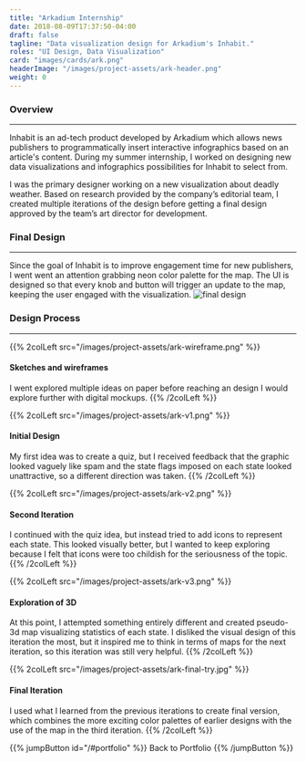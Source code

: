```yaml
---
title: "Arkadium Internship"
date: 2018-08-09T17:37:50-04:00
draft: false
tagline: "Data visualization design for Arkadium's Inhabit."
roles: "UI Design, Data Visualization"
card: "images/cards/ark.png"
headerImage: "/images/project-assets/ark-header.png"
weight: 0
---
```


### Overview
---
Inhabit is an ad-tech product developed by Arkadium which allows news publishers to programmatically insert interactive infographics based on an article's content. During my summer internship, I worked on designing new data visualizations and infographics possibilities for Inhabit to select from.

I was the primary designer working on a new visualization about deadly weather. Based on research provided by the company’s editorial team, I created multiple iterations of the design before getting a final design approved by the team’s art director for development.

### Final Design
---
Since the goal of Inhabit is to improve engagement time for new publishers, I went went an attention grabbing neon color palette for the map. The UI is designed so that every knob and button will trigger an update to the map, keeping the user engaged with the visualization.
![final design](/images/project-assets/ark-finaldesign.png)

### Design Process
---

{{% 2colLeft src="/images/project-assets/ark-wireframe.png" %}}
#### Sketches and wireframes
I went explored multiple ideas on paper before reaching an design I would explore further with digital mockups.
{{% /2colLeft %}}

{{% 2colLeft src="/images/project-assets/ark-v1.png" %}}
#### Initial Design
My first idea was to create a quiz, but I received feedback that the graphic looked vaguely like spam and the state flags imposed on each state looked unattractive, so a different direction was taken.
{{% /2colLeft %}}

{{% 2colLeft src="/images/project-assets/ark-v2.png" %}}
#### Second Iteration
I continued with the quiz idea, but instead tried to add icons to represent each state. This looked visually better, but I wanted to keep exploring because I felt that icons were too childish for the seriousness of the topic.
{{% /2colLeft %}}

{{% 2colLeft src="/images/project-assets/ark-v3.png" %}}
#### Exploration of 3D
At this point, I attempted something entirely different and created pseudo-3d map visualizing statistics of each state. I disliked the visual design of this iteration the most, but it inspired me to think in terms of maps for the next iteration, so this iteration was still very helpful.
{{% /2colLeft %}}

{{% 2colLeft src="/images/project-assets/ark-final-try.jpg" %}}
#### Final Iteration
I used what I learned from the previous iterations to create final version, which combines the more exciting color palettes of earlier designs with the use of the map in the third iteration.
{{% /2colLeft %}}

{{% jumpButton id="/#portfolio" %}} Back to Portfolio {{% /jumpButton %}}